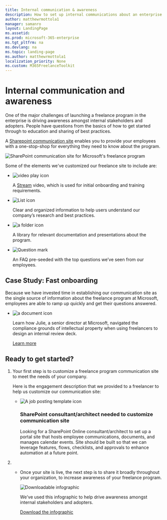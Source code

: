 ```yaml
---
title: Internal communication & awareness
description: How to set up internal communications about an enterprise freelancer program 
author: matthewrmottola1
manager: samanro
layout: LandingPage
ms.assetid: 
ms.prod: microsoft-365-enterprise
ms.tgt_pltfrm: na
ms.devlang: na
ms.topic: landing-page
ms.author: matthewrmottola1
localization_priority: None 
ms.custom: M365FreelanceToolkit
---
```

Internal communication and awareness
======================================

One of the major challenges of launching a freelance program in the enterprise
is driving awareness amongst internal stakeholders and adopters. People have
questions from the basics of how to get started through to education and sharing
of best practices.

A [Sharepoint communication
site](https://support.office.com/en-us/article/what-is-a-sharepoint-communication-site-94a33429-e580-45c3-a090-5512a8070732)
enables you to provide your employees with a one-stop-shop for everything they need to know about the program.

<img src="media/M365_Freelance_GigEconomySite_Screenshot_800x450.png" alt="SharePoint communication site for Microsoft's freelance program" />

Some of the elements we've customized our freelance site to include are:

<ul class="panelContent cardsF cols cols2">
    <li>
        <div class="cardSize">
            <div class="cardPadding">
                <div class="card">
                    <div class="cardImageOuter">
                        <div class="cardImage">
                            <img src="media/video-play.png" alt="video play icon" />
                        </div>
                    </div>
                    <div class="cardText">
                        <p>A <a href="https://stream.microsoft.com/en-us/">Stream</a> video, which is used for initial onboarding and training requirements.</p>
                    </div>
                </div>
            </div>
        </div>
    </li>
    <li>
        <div class="cardSize">
            <div class="cardPadding">
                <div class="card">
                    <div class="cardImageOuter">
                        <div class="cardImage">
                            <img src="media/list-123-blue.png" alt="List icon" />
                        </div>
                    </div>
                    <div class="cardText">
                        <p>Clear and organized information to help users understand our company’s research and best practices.</p>
                    </div>
                </div>
            </div>
        </div>
    </li>
    <li>
        <div class="cardSize">
            <div class="cardPadding">
                <div class="card">
                    <div class="cardImageOuter">
                        <div class="cardImage">
                            <img src="media/folder-horizontal.png" alt="a folder icon" />
                        </div>
                    </div>
                    <div class="cardText">
                        <p>A library for relevant documentation and presentations about the program.</p>
                    </div>
                </div>
            </div>
        </div>
    </li>
    <li>
        <div class="cardSize">
            <div class="cardPadding">
                <div class="card">
                    <div class="cardImageOuter">
                        <div class="cardImage">
                            <img src="media/help-blue.png" alt="Question mark" />
                        </div>
                    </div>
                    <div class="cardText">
                        <p>An FAQ pre-seeded with the top questions we’ve seen from our employees.</p>
                    </div>
                </div>
            </div>
        </div>
    </li>
</ul>

Case Study: Fast onboarding
---------------------------------------
Because we have invested time in establishing our communication site as the single source of information about the freelance program at Microsoft, employees are able to ramp up quickly and get their questions answered.

<ul class="panelContent cardsF cols cols1">
    <li>
        <div class="cardSize">
            <div class="cardPadding">
                <div class="card">
                    <div class="cardImageOuter">
                        <div class="cardImage">
                            <img src="media/document.png" alt="a document icon" />
                        </div>
                    </div>
                    <div class="cardText">
                        <p>Learn how Julie, a senior director at Microsoft, navigated the compliance grounds of intellectual property when using freelancers to design an internal review deck.</p>
                        <p><a href="comssitecasestudy.md">Learn more</a></p>
                    </div>
                </div>
            </div>
        </div>
    </li>
</ul>

Ready to get started?
---------------------------------------

<ol>
    <li><p>Your first step is to customize a freelance program communication site to meet the needs of your company.</P>
        <p>Here is the engagement description that we provided to a freelancer to help us customize our communication site:</P>
    <ul class="panelContent cardsF cols cols1">
        <li>
        <div class="cardSize">
            <div class="cardPadding">
                <div class="card">
                    <div class="cardImageOuter">
                        <div class="cardImage">
                            <img src="media/bill-blue.png" alt="A job posting template icon" />
                        </div>
                    </div>
                    <div class="cardText">
                        <h3>SharePoint consultant/architect needed to customize communication site</h3>
                        <p>Looking for a SharePoint Online consultant/architect to set up a portal site that hosts employee communications, documents, and manages calendar events. Site should be built so that we can leverage features, flows, checklists, and approvals to enhance automation at a future point.</p>
                    </div>
                </div>
            </div>
        </div>
        </li>
    </ul>
    </li>
    <li>
    <ul class="panelContent cardsF cols cols2">
        <li><p>Once your site is live, the next step is to share it broadly throughout your organization, to increase awareness of your freelance program.</P>
            <div class="cardSize">
                <div class="cardPadding">
                    <div class="card">
                        <div class="cardImageOuter">
                            <div class="cardImage">
                                <img src="media/download-blue.png" alt="Downloadable infographic" />
                            </div>
                        </div>
                        <div class="cardText">
                            <p>We've used this infographic to help drive awareness amongst internal stakeholders and adopters.</p>
                            <p><a href="">Download the infographic</a></p>
                        </div>
                    </div>
                </div>
            </div>
        </li>
    </ul>
    </li>
    </ol>
